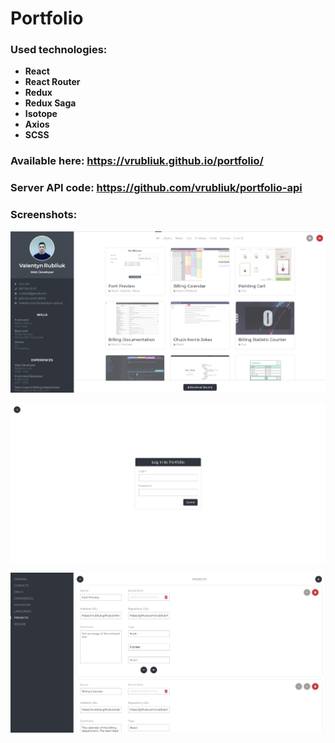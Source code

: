 # Portfolio

### Used technologies:
- **React**
- **React Router**
- **Redux**
- **Redux Saga**
- **Isotope**
- **Axios**
- **SCSS**

### Available here: https://vrubliuk.github.io/portfolio/

### Server API code: https://github.com/vrubliuk/portfolio-api

### Screenshots:

![](public/portfolio1.jpg)

![](public/portfolio2.jpg)

![](public/portfolio3.jpg)
